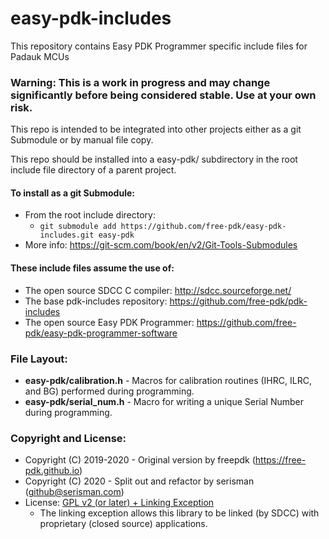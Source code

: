 # easy-pdk-includes
This repository contains Easy PDK Programmer specific include files for Padauk MCUs

### Warning: This is a work in progress and may change significantly before being considered stable.  Use at your own risk.

This repo is intended to be integrated into other projects either as a git Submodule or by manual file copy.

This repo should be installed into a easy-pdk/ subdirectory in the root include file directory of a parent project.

#### To install as a git Submodule:
- From the root include directory:
  - `git submodule add https://github.com/free-pdk/easy-pdk-includes.git easy-pdk`
- More info: https://git-scm.com/book/en/v2/Git-Tools-Submodules

#### These include files assume the use of:
- The open source SDCC C compiler: http://sdcc.sourceforge.net/
- The base pdk-includes repository: https://github.com/free-pdk/pdk-includes
- The open source Easy PDK Programmer: https://github.com/free-pdk/easy-pdk-programmer-software

### File Layout:
- **easy-pdk/calibration.h** - Macros for calibration routines (IHRC, ILRC, and BG) performed during programming.
- **easy-pdk/serial_num.h** - Macro for writing a unique Serial Number during programming.

### Copyright and License:
- Copyright (C) 2019-2020 - Original version by freepdk (https://free-pdk.github.io)
- Copyright (C) 2020 - Split out and refactor by serisman (github@serisman.com)
- License: [GPL v2 (or later) + Linking Exception](LICENSE)
  - The linking exception allows this library to be linked (by SDCC) with proprietary (closed source) applications.
